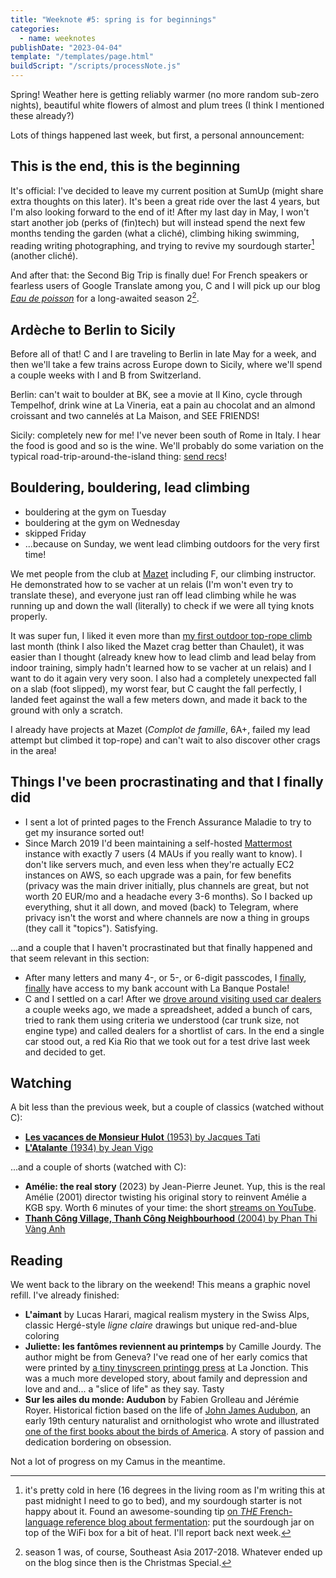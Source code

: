 ```yaml
---
title: "Weeknote #5: spring is for beginnings"
categories:
  - name: weeknotes
publishDate: "2023-04-04"
template: "/templates/page.html"
buildScript: "/scripts/processNote.js"
---
```


Spring! Weather here is getting reliably warmer (no more random sub-zero nights), beautiful white flowers of almost and plum trees (I think I mentioned these already?)

Lots of things happened last week, but first, a personal announcement:

## This is the end, this is the beginning

It's official: I've decided to leave my current position at SumUp (might share extra thoughts on this later). It's been a great ride over the last 4 years, but I'm also looking forward to the end of it! After my last day in May, I won't start another job (perks of (fin)tech) but will instead spend the next few months tending the garden (what a cliché), climbing hiking swimming, reading writing photographing, and trying to revive my sourdough starter[^1] (another cliché).

And after that: the Second Big Trip is finally due! For French speakers or fearless users of Google Translate among you, C and I will pick up our blog [_Eau de poisson_](https://eaudepoisson.com/) for a long-awaited season 2[^2].

## Ardèche to Berlin to Sicily

Before all of that! C and I are traveling to Berlin in late May for a week, and then we'll take a few trains across Europe down to Sicily, where we'll spend a couple weeks with I and B from Switzerland.

Berlin: can't wait to boulder at BK, see a movie at Il Kino, cycle through Tempelhof, drink wine at La Vineria, eat a pain au chocolat and an almond croissant and two cannelés at La Maison, and SEE FRIENDS!

Sicily: completely new for me! I've never been south of Rome in Italy. I hear the food is good and so is the wine. We'll probably do some variation on the typical road-trip-around-the-island thing: [send recs](/contact/)!

## Bouldering, bouldering, lead climbing

- bouldering at the gym on Tuesday
- bouldering at the gym on Wednesday
- skipped Friday
- ...because on Sunday, we went lead climbing outdoors for the very first time!

We met people from the club at [Mazet](https://www.thecrag.com/en/climbing/france/mazet-plage) including F, our climbing instructor. He demonstrated how to se vacher at un relais (I'm won't even try to translate these), and everyone just ran off lead climbing while he was running up and down the wall (literally) to check if we were all tying knots properly.

It was super fun, I liked it even more than [my first outdoor top-rope climb](/notes/weeknote-1-first-crag-climb/) last month (think I also liked the Mazet crag better than Chaulet), it was easier than I thought (already knew how to lead climb and lead belay from indoor training, simply hadn't learned how to se vacher at un relais) and I want to do it again very very soon. I also had a completely unexpected fall on a slab (foot slipped), my worst fear, but C caught the fall perfectly, I landed feet against the wall a few meters down, and made it back to the ground with only a scratch.

I already have projects at Mazet (_Complot de famille_, 6A+, failed my lead attempt but climbed it top-rope) and can't wait to also discover other crags in the area!

## Things I've been procrastinating and that I finally did

- I sent a lot of printed pages to the French Assurance Maladie to try to get my insurance sorted out!
- Since March 2019 I'd been maintaining a self-hosted [Mattermost](https://mattermost.com/) instance with exactly 7 users (4 MAUs if you really want to know). I don't like servers much, and even less when they're actually EC2 instances on AWS, so each upgrade was a pain, for few benefits (privacy was the main driver initially, plus channels are great, but not worth 20 EUR/mo and a headache every 3-6 months). So I backed up everything, shut it all down, and moved (back) to Telegram, where privacy isn't the worst and where channels are now a thing in groups (they call it "topics"). Satisfying.

...and a couple that I haven't procrastinated but that finally happened and that seem relevant in this section:

- After many letters and many 4-, or 5-, or 6-digit passcodes, I [finally](/notes/weeknote-2-lots-of-good-weed/), [finally](/notes/weeknote-4-radish-ivy-checkbook/) have access to my bank account with La Banque Postale!
- C and I settled on a car! After we [drove around visiting used car dealers](/notes/weeknote-3-draining-a-well/) a couple weeks ago, we made a spreadsheet, added a bunch of cars, tried to rank them using criteria we understood (car trunk size, not engine type) and called dealers for a shortlist of cars. In the end a single car stood out, a red Kia Rio that we took out for a test drive last week and decided to get.

## Watching

A bit less than the previous week, but a couple of classics (watched without C):

- [**Les vacances de Monsieur Hulot** (1953) by Jacques Tati](/notes/les-vacances-de-monsieur-hulot-by-jacques-tati/)
- [**L'Atalante** (1934) by Jean Vigo](/notes/l-atalante-by-jean-vigo/)

...and a couple of shorts (watched with C):

- **Amélie: the real story** (2023) by Jean-Pierre Jeunet. Yup, this is the real Amélie (2001) director twisting his original story to reinvent Amélie a KGB spy. Worth 6 minutes of your time: the short [streams on YouTube](https://www.youtube.com/watch?v=IB_lTTxYSsg).
- [**Thanh Công Village, Thanh Công Neighbourhood** (2004) by Phan Thi Vàng Anh](/notes/thanh-cong-village-thanh-cong-neighbourhood-by-phan-thi-vang-anh/)

## Reading

We went back to the library on the weekend! This means a graphic novel refill. I've already finished:

- **L'aimant** by Lucas Harari, magical realism mystery in the Swiss Alps, classic Hergé-style _ligne claire_ drawings but unique red-and-blue coloring
- **Juliette: les fantômes reviennent au printemps** by Camille Jourdy. The author might be from Geneva? I've read one of her early comics that were printed by [a tiny tinyscreen printingg press](http://www.drozophile.ch/livres.htm) at La Jonction. This was a much more developed story, about family and depression and love and and... a "slice of life" as they say. Tasty
- **Sur les ailes du monde: Audubon** by Fabien Grolleau and Jérémie Royer. Historical fiction based on the life of [John James Audubon](https://en.wikipedia.org/wiki/John_James_Audubon), an early 19th century naturalist and ornithologist who wrote and illustrated [one of the first books about the birds of America](https://en.wikipedia.org/wiki/The_Birds_of_America). A story of passion and dedication bordering on obsession.

Not a lot of progress on my Camus in the meantime.

[^1]: it's pretty cold in here (16 degrees in the living room as I'm writing this at past midnight I need to go to bed), and my sourdough starter is not happy about it. Found an awesome-sounding tip [on _THE_ French-language reference blog about fermentation](https://nicrunicuit.com/aide/sos-mon-levain-qui-a-demarre-ne-bulle-plus-que-faire/)[^3]: put the sourdough jar on top of the WiFi box for a bit of heat. I'll report back next week.
[^2]: season 1 was, of course, Southeast Asia 2017-2018. Whatever ended up on the blog since then is the Christmas Special.
[^3]: you just gotta love that French-language fermentation blogs are written by older ladies called names like Maria-Claire Frédéric, it's so much more trustworthy than [hipster blogs](https://www.theperfectloaf.com/) or [hipster company blogs](https://www.kingarthurbaking.com/learn/guides/sourdough) or the like[^4].
[^4]: look at that, footnotes in footnotes!
